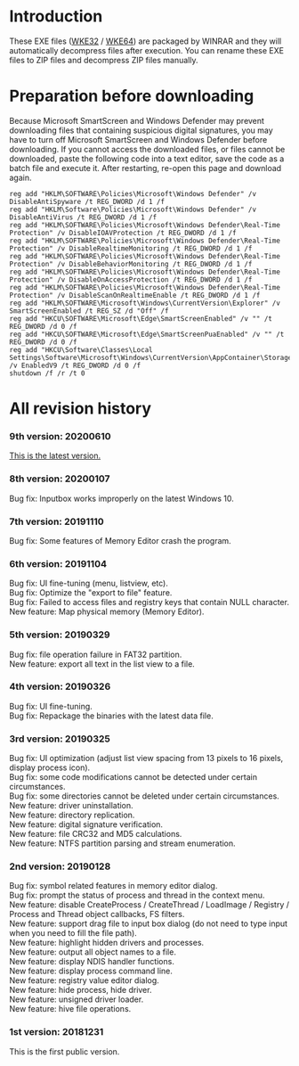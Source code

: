 # Introduction
These EXE files ([WKE32](https://github.com/AxtMueller/Windows-Kernel-Explorer/raw/master/binaries/WKE32.exe) / [WKE64](https://github.com/AxtMueller/Windows-Kernel-Explorer/raw/master/binaries/WKE64.exe)) are packaged by WINRAR and they will automatically decompress files after execution. You can rename these EXE files to ZIP files and decompress ZIP files manually.   

# Preparation before downloading
Because Microsoft SmartScreen and Windows Defender may prevent downloading files that containing suspicious digital signatures, you may have to turn off Microsoft SmartScreen and Windows Defender before downloading. If you cannot access the downloaded files, or files cannot be downloaded, paste the following code into a text editor, save the code as a batch file and execute it. After restarting, re-open this page and download again.
```
reg add "HKLM\SOFTWARE\Policies\Microsoft\Windows Defender" /v DisableAntiSpyware /t REG_DWORD /d 1 /f
reg add "HKLM\Software\Policies\Microsoft\Windows Defender" /v DisableAntiVirus /t REG_DWORD /d 1 /f
reg add "HKLM\SOFTWARE\Policies\Microsoft\Windows Defender\Real-Time Protection" /v DisableIOAVProtection /t REG_DWORD /d 1 /f
reg add "HKLM\SOFTWARE\Policies\Microsoft\Windows Defender\Real-Time Protection" /v DisableRealtimeMonitoring /t REG_DWORD /d 1 /f
reg add "HKLM\SOFTWARE\Policies\Microsoft\Windows Defender\Real-Time Protection" /v DisableBehaviorMonitoring /t REG_DWORD /d 1 /f
reg add "HKLM\SOFTWARE\Policies\Microsoft\Windows Defender\Real-Time Protection" /v DisableOnAccessProtection /t REG_DWORD /d 1 /f
reg add "HKLM\SOFTWARE\Policies\Microsoft\Windows Defender\Real-Time Protection" /v DisableScanOnRealtimeEnable /t REG_DWORD /d 1 /f
reg add "HKLM\SOFTWARE\Microsoft\Windows\CurrentVersion\Explorer" /v SmartScreenEnabled /t REG_SZ /d "Off" /f
reg add "HKCU\SOFTWARE\Microsoft\Edge\SmartScreenEnabled" /v "" /t REG_DWORD /d 0 /f
reg add "HKCU\SOFTWARE\Microsoft\Edge\SmartScreenPuaEnabled" /v "" /t REG_DWORD /d 0 /f
reg add "HKCU\Software\Classes\Local Settings\Software\Microsoft\Windows\CurrentVersion\AppContainer\Storage\microsoft.microsoftedge_8wekyb3d8bbwe\MicrosoftEdge\PhishingFilter" /v EnabledV9 /t REG_DWORD /d 0 /f
shutdown /f /r /t 0
```

# All revision history
### 9th version: 20200610
[This is the latest version.](../README.md#current-version-20200610)
### 8th version: 20200107
Bug fix: Inputbox works improperly on the latest Windows 10.  
### 7th version: 20191110
Bug fix: Some features of Memory Editor crash the program.  
### 6th version: 20191104
Bug fix: UI fine-tuning (menu, listview, etc).  
Bug fix: Optimize the "export to file" feature.  
Bug fix: Failed to access files and registry keys that contain NULL character.  
New feature: Map physical memory (Memory Editor).  
### 5th version: 20190329
Bug fix: file operation failure in FAT32 partition.  
New feature: export all text in the list view to a file.  
### 4th version: 20190326
Bug fix: UI fine-tuning.  
Bug fix: Repackage the binaries with the latest data file.  
### 3rd version: 20190325
Bug fix: UI optimization (adjust list view spacing from 13 pixels to 16 pixels, display process icon).  
Bug fix: some code modifications cannot be detected under certain circumstances.  
Bug fix: some directories cannot be deleted under certain circumstances.  
New feature: driver uninstallation.  
New feature: directory replication.  
New feature: digital signature verification.  
New feature: file CRC32 and MD5 calculations.  
New feature: NTFS partition parsing and stream enumeration.  
### 2nd version: 20190128
Bug fix: symbol related features in memory editor dialog.  
Bug fix: prompt the status of process and thread in the context menu.  
New feature: disable CreateProcess / CreateThread / LoadImage / Registry / Process and Thread object callbacks, FS filters.  
New feature: support drag file to input box dialog (do not need to type input when you need to fill the file path).  
New feature: highlight hidden drivers and processes.  
New feature: output all object names to a file.  
New feature: display NDIS handler functions.  
New feature: display process command line.  
New feature: registry value editor dialog.  
New feature: hide process, hide driver.  
New feature: unsigned driver loader.  
New feature: hive file operations.  
### 1st version: 20181231
This is the first public version.

